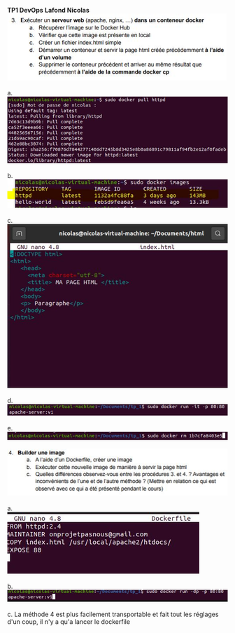**TP1 DevOps**
**Lafond Nicolas**
<br>
![](question3.JPG)
<br>
<br>
a.
<br>
![](q3_a.JPG)
<br>
<br>
b.
<br>
![](q3_b.JPG)
<br>
<br>
c.
<br>
![](q3_c.JPG)
<br>
<br>
d.
<br>
![](q3_d.JPG)
<br>
<br>
e.
<br> 
![](q3_e.JPG)
<br>
<br>
![](question4.JPG)
<br>
<br>
a.
<br>
![](q4_a.JPG)
<br>
<br>
b.
<br>
![](q4_b.JPG)
<br>
<br>
c. La méthode 4 est plus facilement transportable et fait tout les réglages d'un coup, il n'y a qu'a lancer le dockerfile
<br>
